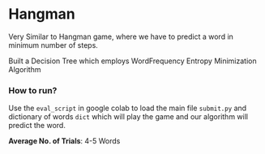 # Hangman

Very Similar to Hangman game, where we have to predict a word in minimum number of steps.

Built a Decision Tree which employs WordFrequency Entropy Minimization Algorithm 

### How to run?
Use the `eval_script` in google colab to load the main file `submit.py` and dictionary of words `dict` which will play the game and our algorithm will predict the word.

**Average No. of Trials**: 4-5 Words